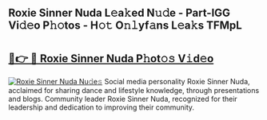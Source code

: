 ## Roxie Sinner Nuda L𝚎a𝚔ed N𝚞𝚍e - Part-IGG Vi𝚍𝚎o P𝚑𝚘tos - H𝚘𝚝 O𝚗𝚕yf𝚊ns L𝚎a𝚔s TFMpL

# <h2><a href="http://kf5oex.oniu.top/?m=Roxie+Sinner+Nuda">🔗👉 🔴 Roxie Sinner Nuda P𝚑ot𝚘𝚜 V𝚒d𝚎o</a></h2>

[![Roxie Sinner Nuda Nu𝚍e𝚜](https://i.imgur.com/0qMVB7G.gif)](http://kf5oex.oniu.top/?m=Roxie+Sinner+Nuda)
Social media personality Roxie Sinner Nuda, acclaimed for sharing dance and lifestyle knowledge, through presentations and blogs. Community leader Roxie Sinner Nuda, recognized for their leadership and dedication to improving their community.  
